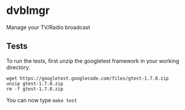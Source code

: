 dvblmgr
=======

Manage your TV/Radio broadcast

Tests
-----

To run the tests, first unzip the googletest framework in your working directory.
```
wget https://googletest.googlecode.com/files/gtest-1.7.0.zip
unzip gtest-1.7.0.zip
rm -f gtest-1.7.0.zip
```

You can now type `make test`